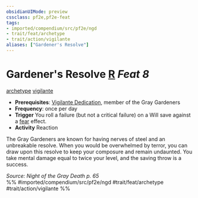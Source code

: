 ```yaml
---
obsidianUIMode: preview
cssclass: pf2e,pf2e-feat
tags:
- imported/compendium/src/pf2e/ngd
- trait/feat/archetype
- trait/action/vigilante
aliases: ["Gardener's Resolve"]
---
```

# Gardener's Resolve  [R](chapter-9-playing-the-game.md#Actions "Reaction") *Feat 8*  
[archetype](archetype.md)  [vigilante](rules/traits/vigilante-apg.md)  

- **Prerequisites**: [Vigilante Dedication](vigilante-dedication-apg.md), member of the Gray Gardeners
- **Frequency**: once per day
- **Trigger** You roll a failure (but not a critical failure) on a Will save against a [fear](rules/traits/fear.md) effect.
- **Activity** Reaction

The Gray Gardeners are known for having nerves of steel and an unbreakable resolve. When you would be overwhelmed by terror, you can draw upon this resolve to keep your composure and remain undaunted. You take mental damage equal to twice your level, and the saving throw is a success.

*Source: Night of the Gray Death p. 65*  
%% #imported/compendium/src/pf2e/ngd #trait/feat/archetype #trait/action/vigilante %%